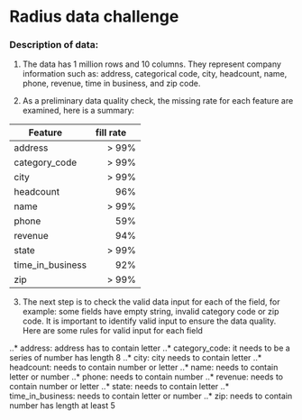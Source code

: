 # Radius data challenge
### Description of data:
1. The data has 1 million rows and 10 columns. They represent company information such as: address, categorical code, city, headcount, name, phone, revenue, time in business, and zip code.

2. As a preliminary data quality check, the missing rate for each feature are examined, here is a summary:

| Feature       | fill rate    |
| ------------- |-------------:|
| address       | > 99%|
|category_code  | > 99%|
|city           | > 99%|
|headcount      |96%|
|name           |> 99%|
|phone          |59%|  
|revenue        |94%|
|state          |> 99%|
|time_in_business |92%|
|zip               | > 99%|

3. The next step is to check the valid data input for each of the field, for example: some fields have empty string, invalid category code or zip code. It is important to identify valid input to ensure the data quality. Here are some rules for valid input for each field

..* address: address has to contain letter
..* category_code: it needs to be a series of number has length 8
..* city: city needs to contain letter
..* headcount: needs to contain number or letter
..* name: needs to contain letter or number
..* phone: needs to contain number
..* revenue: needs to contain number or letter
..* state: needs to contain letter
..* time_in_business: needs to contain letter or number
..* zip: needs to contain number has length at least 5
